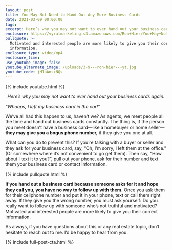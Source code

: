 ```yaml
---
layout: post
title: You May Not Need to Hand Out Any More Business Cards
date: 2021-03-09 00:00:00
tags:
excerpt: Here’s why you may not want to ever hand out your business cards again.
enclosure: https://vyralmarketing.s3.amazonaws.com/Ron+Hier/You+May+Not+Need+to+Hand+Out+Any+More+Business+Cards.mp4
pullquote: >-
  Motivated and interested people are more likely to give you their correct
  information.
enclosure_type: video/mp4
enclosure_time:
use_youtube_image: false
youtube_alternate_image: /uploads/3-9---ron-hier---yt.jpg
youtube_code: jM1aAnsxNQs
---
```

{% include youtube.html %}

<p style="text-align: center;"><em>Here’s why you may not want to ever hand out your business cards again.</em></p>

*“Whoops, I left my business card in the car\!”*

We’ve all had this happen to us, haven't we? As agents, we meet people all the time and hand out business cards constantly. The thing is, if the person you meet doesn’t have a business card—like a homebuyer or home seller—**they may give you a bogus phone number,** if they give you one at all.

What can you do to prevent this? If you’re talking with a buyer or seller and they ask for your business card, say, “Oh, I’m sorry, I left them at the office.” (Or somewhere where it’s not convenient to go get them). Then say, “How about I text it to you?”, pull out your phone, ask for their number and text them your business card or contact information.

{% include pullquote.html %}

**If you hand out a business card because someone asks for it and hope they call you, you have no way to follow up with them.** Once you ask them for their cellphone number and put it in your phone, text or call them right away. If they give you the wrong number, you must ask yourself: Do you really want to follow up with someone who’s not truthful and motivated? Motivated and interested people are more likely to give you their correct information.

As always, if you have questions about this or any real estate topic, don’t hesitate to reach out to me. I’d be happy to hear from you.

{% include full-post-cta.html %}
